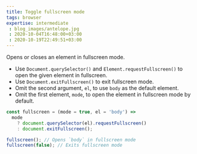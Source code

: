 ```yaml
---
title: Toggle fullscreen mode
tags: browser
expertise: intermediate
 : blog_images/antelope.jpg
 : 2020-10-04T16:48:00+03:00
 : 2020-10-19T22:49:51+03:00
---
```


Opens or closes an element in fullscreen mode.

- Use `Document.querySelector()` and `Element.requestFullscreen()` to open the given element in fullscreen.
- Use `Document.exitFullscreen()` to exit fullscreen mode.
- Omit the second argument, `el`, to use `body` as the default element.
- Omit the first element, `mode`, to open the element in fullscreen mode by default.

```js
const fullscreen = (mode = true, el = 'body') =>
  mode
    ? document.querySelector(el).requestFullscreen()
    : document.exitFullscreen();
```

```js
fullscreen(); // Opens `body` in fullscreen mode
fullscreen(false); // Exits fullscreen mode
```

